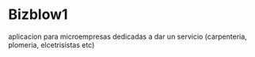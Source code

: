 # Bizblow1
aplicacion para microempresas dedicadas a dar un servicio (carpenteria, plomeria, elcetrisistas etc)
